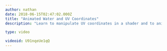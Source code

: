 ```yaml
---
author: nathan
date: 2018-06-15T02:47:02.000Z
title: "Animated Water and UV Coordinates"
description: "Learn to manipulate UV coordinates in a shader and to animate water waves with sine and cosine! "

type: video

videoid: U91nqeUe1qQ
---
```

